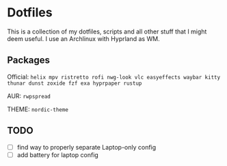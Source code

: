 # Dotfiles
This is a collection of my dotfiles, scripts and all other stuff that I might deem useful. I use an Archlinux with Hyprland as WM.

## Packages
Official:
`helix mpv ristretto rofi nwg-look vlc easyeffects waybar kitty thunar dunst zoxide fzf exa hyprpaper rustup`

AUR:
`rwpspread`

THEME:
`nordic-theme`

## TODO
- [ ] find way to properly separate Laptop-only config
- [ ] add battery for laptop config
